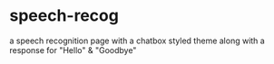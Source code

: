 # speech-recog
a speech recognition page with a chatbox styled theme along with a response for "Hello" &amp; "Goodbye"
